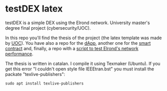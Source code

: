 # testDEX latex

testDEX is a simple DEX using the Elrond network. University master's degree final project (cybersecurity/UOC).

In this repo you'll find the thesis of the project (the latex template was made by [UOC](https://www.uoc.edu/)). You have also a repo for the [dApp](https://github.com/sergiogrubio/TFM_dapp), another one for the [smart contract](https://github.com/sergiogrubio/TFM_smart_contract) and, finally, a repo with a [script to test Elrond's network performance](https://github.com/sergiogrubio/TFM_stats).

The thesis is written in catalan. I compile it using Texmaker (Ubuntu). If you get this error "I couldn't open style file IEEEtran.bst" you must install the packate "texlive-publishers":

```
sudo apt install texlive-publishers
```
